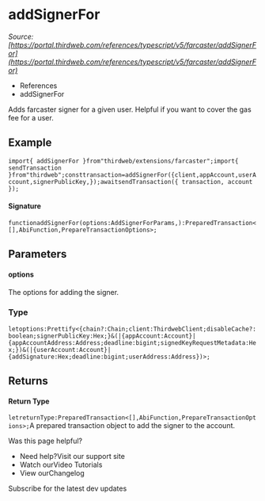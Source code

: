 # addSignerFor

*Source: [https://portal.thirdweb.com/references/typescript/v5/farcaster/addSignerFor](https://portal.thirdweb.com/references/typescript/v5/farcaster/addSignerFor)*

* References
* addSignerFor

Adds farcaster signer for a given user. Helpful if you want to cover the gas fee for a user.

## Example

`import{ addSignerFor }from"thirdweb/extensions/farcaster";import{ sendTransaction }from"thirdweb";consttransaction=addSignerFor({client,appAccount,userAccount,signerPublicKey,});awaitsendTransaction({ transaction, account });`
#### Signature

`functionaddSignerFor(options:AddSignerForParams,):PreparedTransaction<[],AbiFunction,PrepareTransactionOptions>;`
## Parameters

#### options

The options for adding the signer.

### Type

`letoptions:Prettify<{chain?:Chain;client:ThirdwebClient;disableCache?:boolean;signerPublicKey:Hex;}&(|{appAccount:Account}|{appAccountAddress:Address;deadline:bigint;signedKeyRequestMetadata:Hex;})&(|{userAccount:Account}|{addSignature:Hex;deadline:bigint;userAddress:Address})>;`
## Returns

#### Return Type

`letreturnType:PreparedTransaction<[],AbiFunction,PrepareTransactionOptions>;`A prepared transaction object to add the signer to the account.

Was this page helpful?

* Need help?Visit our support site
* Watch ourVideo Tutorials
* View ourChangelog

Subscribe for the latest dev updates

